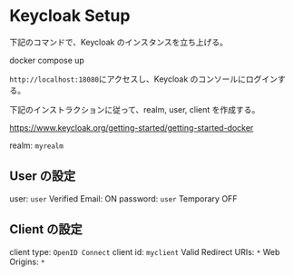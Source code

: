 # Keycloak Setup

下記のコマンドで、Keycloak のインスタンスを立ち上げる。

docker compose up

`http://localhost:18080`にアクセスし、Keycloak のコンソールにログインする。

下記のインストラクションに従って、realm, user, client を作成する。

https://www.keycloak.org/getting-started/getting-started-docker

realm: `myrealm`

## User の設定

user: `user`
Verified Email: ON
password: `user`
Temporary OFF

## Client の設定

client type: `OpenID Connect`
client id: `myclient`
Valid Redirect URIs: `*`
Web Origins: `*`
